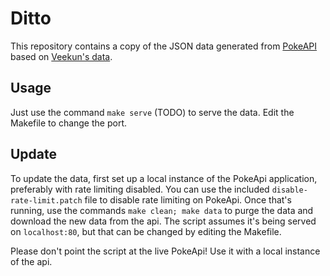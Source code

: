 # Ditto

This repository contains a copy of the JSON data generated from [PokeAPI](https://github.com/PokeAPI/pokeapi) based on [Veekun's data](https://github.com/veekun/pokedex).

## Usage

Just use the command `make serve` (TODO) to serve the data. Edit the Makefile to change the port.

## Update

To update the data, first set up a local instance of the PokeApi application, preferably with rate limiting disabled. You can use the included `disable-rate-limit.patch` file to disable rate limiting on PokeApi. Once that's running, use the commands `make clean; make data` to purge the data and download the new data from the api. The script assumes it's being served on `localhost:80`, but that can be changed by editing the Makefile.

Please don't point the script at the live PokeApi! Use it with a local instance of the api.
